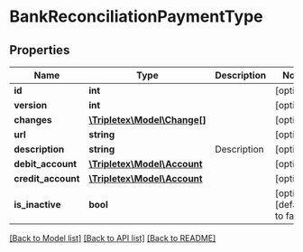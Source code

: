 # BankReconciliationPaymentType

## Properties
Name | Type | Description | Notes
------------ | ------------- | ------------- | -------------
**id** | **int** |  | [optional] 
**version** | **int** |  | [optional] 
**changes** | [**\Tripletex\Model\Change[]**](Change.md) |  | [optional] 
**url** | **string** |  | [optional] 
**description** | **string** | Description | [optional] 
**debit_account** | [**\Tripletex\Model\Account**](Account.md) |  | [optional] 
**credit_account** | [**\Tripletex\Model\Account**](Account.md) |  | [optional] 
**is_inactive** | **bool** |  | [optional] [default to false]

[[Back to Model list]](../../README.md#documentation-for-models) [[Back to API list]](../../README.md#documentation-for-api-endpoints) [[Back to README]](../../README.md)

